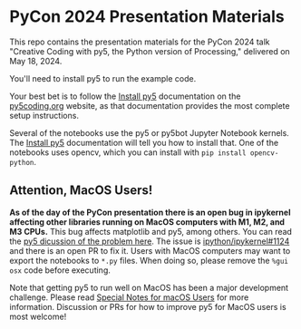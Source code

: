 # PyCon 2024 Presentation Materials

This repo contains the presentation materials for the PyCon 2024 talk "Creative Coding with py5, the Python version of Processing," delivered on May 18, 2024.

You'll need to install py5 to run the example code.

Your best bet is to follow the [Install py5](https://py5coding.org/content/install.html) documentation on the [py5coding.org](https://py5coding.org) website, as that documentation provides the most complete setup instructions.

Several of the notebooks use the py5 or py5bot Jupyter Notebook kernels. The [Install py5](https://py5coding.org/content/install.html) documentation will tell you how to install that. One of the notebooks uses opencv, which you can install with `pip install opencv-python`.

## Attention, MacOS Users!

**As of the day of the PyCon presentation there is an open bug in ipykernel affecting other libraries running on MacOS computers with M1, M2, and M3 CPUs.** This bug affects matplotlib and py5, among others. You can read the [py5 dicussion of the problem here](https://github.com/py5coding/py5generator/issues/456). The issue is [ipython/ipykernel#1124](https://github.com/ipython/ipykernel/issues/1124) and there is an open PR to fix it. Users with MacOS computers may want to export the notebooks to `*.py` files. When doing so, please remove the `%gui osx` code before executing.

Note that getting py5 to run well on MacOS has been a major development challenge. Please read [Special Notes for macOS Users](https://py5coding.org/content/macos_users.html) for more information. Discussion or PRs for how to improve py5 for MacOS users is most welcome!

